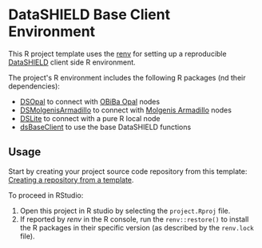# DataSHIELD Base Client Environment

This R project template uses the [renv](https://rstudio.github.io/renv/) for setting up a reproducible [DataSHIELD](https://datashield.org/) client side R environment.

The project's R environment includes the following R packages (nd their dependencies):
* [DSOpal](https://datashield.github.io/DSOpal/) to connect with [OBiBa Opal](https://www.obiba.org/pages/products/opal/) nodes
* [DSMolgenisArmadillo](https://molgenis.github.io/molgenis-r-datashield/) to connect with [Molgenis Armadillo](https://github.com/molgenis/molgenis-service-armadillo/) nodes
* [DSLite](https://datashield.github.io/DSLite/) to connect with a pure R local node
* [dsBaseClient](http://datashield.github.io/dsBaseClient/) to use the base DataSHIELD functions

## Usage

Start by creating your project source code repository from this template: [Creating a repository from a template](https://docs.github.com/en/repositories/creating-and-managing-repositories/creating-a-repository-from-a-template).

To proceed in RStudio:

1. Open this project in R studio by selecting the `project.Rproj` file.
2. If reported by *renv* in the R console, run the `renv::restore()` to install the R packages in their specific version (as described by the `renv.lock` file).
